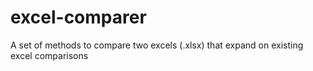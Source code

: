 # excel-comparer
A set of methods to compare two excels (.xlsx) that expand on existing excel comparisons
